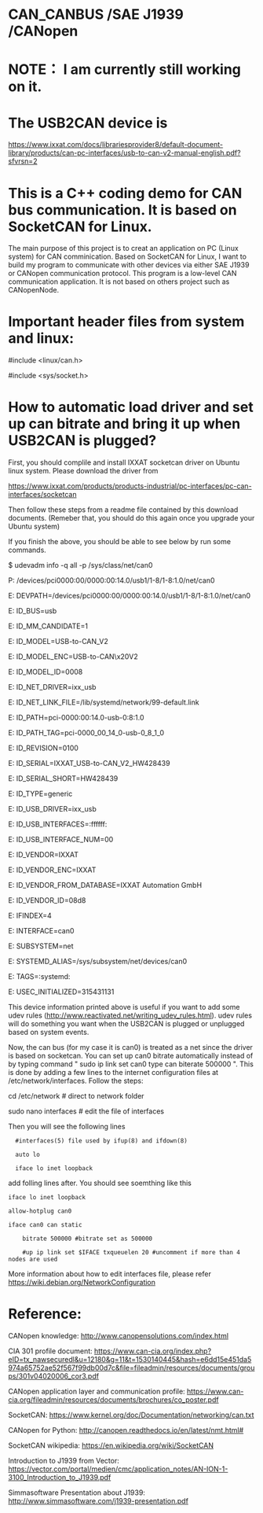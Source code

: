 # CAN_CANBUS /SAE J1939 /CANopen
# NOTE： I am currently still working on it. 

# The USB2CAN device is 

https://www.ixxat.com/docs/librariesprovider8/default-document-library/products/can-pc-interfaces/usb-to-can-v2-manual-english.pdf?sfvrsn=2


# This is a C++ coding demo for CAN bus communication. It is based on SocketCAN for Linux.
The main purpose of this project is to creat an application on PC (Linux system) for CAN comminication. Based on SocketCAN for Linux, I want to build my program to communicate with other devices via either SAE J1939 or CANopen communication protocol. This program is a low-level CAN communication application. It is not based on others project such as CANopenNode.

# Important header files from system and linux:

#include <linux/can.h>

#include <sys/socket.h>

# How to automatic load driver and set up can bitrate and bring it up when USB2CAN is plugged?

First, you should complile and install IXXAT socketcan driver on Ubuntu linux system. Please download the driver from 

https://www.ixxat.com/products/products-industrial/pc-interfaces/pc-can-interfaces/socketcan

Then follow these steps from a readme file contained by this download documents. (Remeber that, you should do this again once you upgrade your Ubuntu system)

If you finish the above, you should be able to see below by run some commands.

$ udevadm info -q all -p /sys/class/net/can0

P: /devices/pci0000:00/0000:00:14.0/usb1/1-8/1-8:1.0/net/can0

E: DEVPATH=/devices/pci0000:00/0000:00:14.0/usb1/1-8/1-8:1.0/net/can0

E: ID_BUS=usb

E: ID_MM_CANDIDATE=1

E: ID_MODEL=USB-to-CAN_V2

E: ID_MODEL_ENC=USB-to-CAN\x20V2

E: ID_MODEL_ID=0008

E: ID_NET_DRIVER=ixx_usb

E: ID_NET_LINK_FILE=/lib/systemd/network/99-default.link

E: ID_PATH=pci-0000:00:14.0-usb-0:8:1.0

E: ID_PATH_TAG=pci-0000_00_14_0-usb-0_8_1_0

E: ID_REVISION=0100

E: ID_SERIAL=IXXAT_USB-to-CAN_V2_HW428439

E: ID_SERIAL_SHORT=HW428439

E: ID_TYPE=generic

E: ID_USB_DRIVER=ixx_usb

E: ID_USB_INTERFACES=:ffffff:

E: ID_USB_INTERFACE_NUM=00

E: ID_VENDOR=IXXAT

E: ID_VENDOR_ENC=IXXAT

E: ID_VENDOR_FROM_DATABASE=IXXAT Automation GmbH

E: ID_VENDOR_ID=08d8

E: IFINDEX=4

E: INTERFACE=can0

E: SUBSYSTEM=net

E: SYSTEMD_ALIAS=/sys/subsystem/net/devices/can0

E: TAGS=:systemd:

E: USEC_INITIALIZED=315431131

This device information printed above is useful if you want to add some udev rules (http://www.reactivated.net/writing_udev_rules.html). udev rules will do something you want when the USB2CAN is plugged or unplugged based on system events.


Now, the can bus (for my case it is can0) is treated as a net since the driver is based on socketcan. You can set up can0 bitrate automatically instead of by typing command " sudo ip link set can0 type can biterate 500000 ". This is done by adding a few lines to the internet configuration files at /etc/network/interfaces. Follow the steps:

cd /etc/network   # direct to network folder

sudo nano interfaces  # edit the file of interfaces

Then you will see the following lines

      #interfaces(5) file used by ifup(8) and ifdown(8)

      auto lo

      iface lo inet loopback


add folling lines after. You should see soemthing like this

    iface lo inet loopback

    allow-hotplug can0

    iface can0 can static

        bitrate 500000 #bitrate set as 500000
    
        #up ip link set $IFACE txqueuelen 20 #uncomment if more than 4 nodes are used


More information about how to edit interfaces file, please refer
https://wiki.debian.org/NetworkConfiguration

# Reference:

CANopen knowledge: http://www.canopensolutions.com/index.html

CIA 301 profile document: https://www.can-cia.org/index.php?eID=tx_nawsecuredl&u=12180&g=11&t=1530140445&hash=e6dd15e451da5974a65752ae52f567f99db00d7c&file=fileadmin/resources/documents/groups/301v04020006_cor3.pdf

CANopen application layer and communication profile: https://www.can-cia.org/fileadmin/resources/documents/brochures/co_poster.pdf

SocketCAN: https://www.kernel.org/doc/Documentation/networking/can.txt

CANopen for Python: http://canopen.readthedocs.io/en/latest/nmt.html# 

SocketCAN wikipedia: https://en.wikipedia.org/wiki/SocketCAN


Introduction to J1939 from Vector: https://vector.com/portal/medien/cmc/application_notes/AN-ION-1-3100_Introduction_to_J1939.pdf

Simmasoftware Presentation about J1939: http://www.simmasoftware.com/j1939-presentation.pdf
